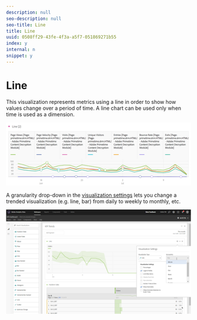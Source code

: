 ```yaml
---
description: null
seo-description: null
seo-title: Line
title: Line
uuid: 0508ff29-43fe-4f3a-a5f7-051869271b55
index: y
internal: n
snippet: y
---
```


# Line

This visualization represents metrics using a line in order to show how values change over a period of time. A line chart can be used only when time is used as a dimension.

![](assets/line.png)

A granularity drop-down in the [visualization settings](../../analyze/analysis-workspace/visualizations/freeform-analysis-visualizations.md#section_D3BB5042A92245D8BF6BCF072C66624B) lets you change a trended visualization (e.g. line, bar) from daily to weekly to monthly, etc.

![](assets/viz-granularity.png)

